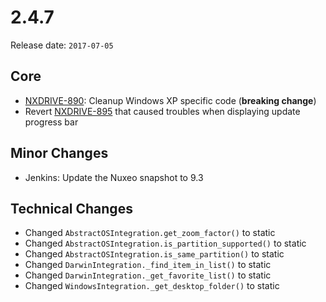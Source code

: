 # 2.4.7

Release date: `2017-07-05`

## Core

- [NXDRIVE-890](https://hyland.atlassian.net/browse/NXDRIVE-890): Cleanup Windows XP specific code (**breaking change**)
- Revert [NXDRIVE-895](https://hyland.atlassian.net/browse/NXDRIVE-895) that caused troubles when displaying update progress bar

## Minor Changes

- Jenkins: Update the Nuxeo snapshot to 9.3

## Technical Changes

- Changed `AbstractOSIntegration.get_zoom_factor()` to static
- Changed `AbstractOSIntegration.is_partition_supported()` to static
- Changed `AbstractOSIntegration.is_same_partition()` to static
- Changed `DarwinIntegration._find_item_in_list()` to static
- Changed `DarwinIntegration._get_favorite_list()` to static
- Changed `WindowsIntegration._get_desktop_folder()` to static
